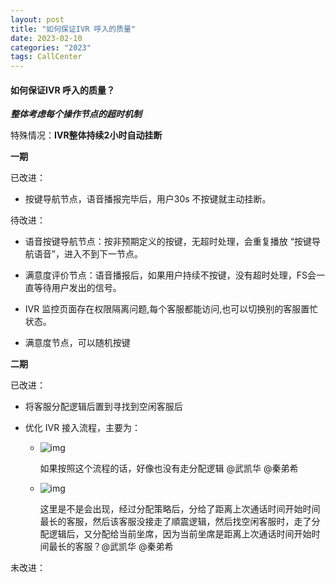 ```yaml
---
layout: post
title: "如何保证IVR 呼入的质量"
date: 2023-02-10
categories: "2023"
tags: CallCenter
---
```


#### 如何保证IVR 呼入的质量？

***整体考虑每个操作节点的超时机制***

特殊情况：**IVR整体持续2小时自动挂断**

**一期**

已改进：

- 按键导航节点，语音播报完毕后，用户30s 不按键就主动挂断。

待改进：

- 语音按键导航节点：按非预期定义的按键，无超时处理，会重复播放 “按键导航语音”，进入不到下一节点。

- 满意度评价节点：语音播报后，如果用户持续不按键，没有超时处理，FS会一直等待用户发出的信号。
- IVR 监控页面存在权限隔离问题,每个客服都能访问,也可以切换别的客服置忙状态。
- 满意度节点，可以随机按键

**二期**

已改进：

- 将客服分配逻辑后置到寻找到空闲客服后

- 优化 IVR 接入流程，主要为：

  - ![img](../img/lQLPJyEW4bZTNuTNAsHNBD6w2vrCYgkh0a0D3_he9kBTAA_1086_705.png'IM')

    如果按照这个流程的话，好像也没有走分配逻辑 @武凯华 @秦弟希 

  - ![img](../img/lQLPJwjJ8Buk5yTNAi_NAqywZt06XDV1UIED3_l554DJAA_684_559.png'IM')

    这里是不是会出现，经过分配策略后，分给了距离上次通话时间开始时间最长的客服，然后该客服没接走了順震逻辑，然后找空闲客服时，走了分配逻辑后，又分配给当前坐席，因为当前坐席是距离上次通话时间开始时间最长的客服？@武凯华 @秦弟希
  

未改进：



